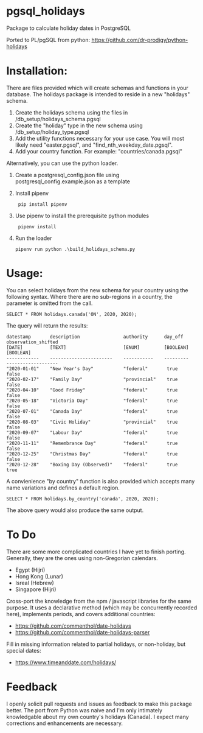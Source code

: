 # pgsql_holidays
Package to calculate holiday dates in PostgreSQL

Ported to PL/pgSQL from python: https://github.com/dr-prodigy/python-holidays

# Installation:

There are files provided which will create schemas and functions in your database. The holidays package is intended to reside in a new "holidays" schema.

1. Create the holidays schema using the files in /db_setup/holidays_schema.pgsql
2. Create the "holiday" type in the new schema using /db_setup/holiday_type.pgsql
3. Add the utility functions necessary for your use case. You will most likely need "easter.pgsql", and "find_nth_weekday_date.pgsql".
4. Add your country function. For example: "countries/canada.pgsql"

Alternatively, you can use the python loader.

1. Create a postgresql_config.json file using postgresql_config.example.json as a template
2. Install pipenv

		pip install pipenv

3. Use pipenv to install the prerequisite python modules

		pipenv install

4.  Run the loader

		pipenv run python .\build_holidays_schema.py

# Usage:

You can select holidays from the new schema for your country using the following syntax. Where there are no sub-regions in a country, the parameter is omitted from the call.

	SELECT * FROM holidays.canada('ON', 2020, 2020);

The query will return the results:

	datestamp       description                authority      day_off      observation_shifted
	[DATE]          [TEXT]                     [ENUM]         [BOOLEAN]    [BOOLEAN]
	------------    -----------------------    -----------    ---------    -------------------
	"2020-01-01"	"New Year's Day"           "federal"       true        false
	"2020-02-17"	"Family Day"               "provincial"    true        false
	"2020-04-10"	"Good Friday"              "federal"       true        false
	"2020-05-18"	"Victoria Day"             "federal"       true        false
	"2020-07-01"	"Canada Day"               "federal"       true        false
	"2020-08-03"	"Civic Holiday"            "provincial"    true        false
	"2020-09-07"	"Labour Day"               "federal"       true        false
	"2020-11-11"	"Remembrance Day"          "federal"       true        false
	"2020-12-25"	"Christmas Day"            "federal"       true        false
	"2020-12-28"	"Boxing Day (Observed)"    "federal"       true        true



A convienience "by country" function is also provided which accepts many name variations and defines a default region.

	SELECT * FROM holidays.by_country('canada', 2020, 2020);

The above query would also produce the same output.

# To Do

There are some more complicated countries I have yet to finish porting. Generally, they are the ones using non-Gregorian calendars.

* Egypt (Hijri)
* Hong Kong (Lunar)
* Isreal (Hebrew)
* Singapore (Hijri)

Cross-port the knowledge from the npm / javascript libraries for the same purpose. It uses a declarative method (which may be concurrently recorded here), implements periods, and covers additional countries:

* https://github.com/commenthol/date-holidays
* https://github.com/commenthol/date-holidays-parser

Fill in missing information related to partial holidays, or non-holiday, but special dates:

* https://www.timeanddate.com/holidays/

# Feedback

I openly solicit pull requests and issues as feedback to make this package better. The port from Python was naive and I'm only intimately knowledgable about my own country's holidays (Canada). I expect many corrections and enhancements are necessary.